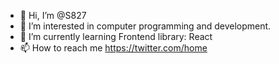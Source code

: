 - 👋 Hi, I’m @S827
- 👀 I’m interested in computer programming and development.
- 🌱 I’m currently learning Frontend library: React
- 📫 How to reach me https://twitter.com/home

<!---
S827/S827 is a ✨ special ✨ repository because its `README.md` (this file) appears on your GitHub profile.
You can click the Preview link to take a look at your changes.
--->
